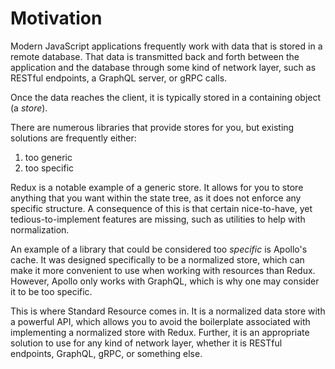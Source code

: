 # Motivation

Modern JavaScript applications frequently work with data that is stored in a remote
database. That data is transmitted back and forth between the application and the
database through some kind of network layer, such as RESTful endpoints, a GraphQL
server, or gRPC calls.

Once the data reaches the client, it is typically stored in a containing object (a _store_).

There are numerous libraries that provide stores for you, but existing solutions are
frequently either:

1.  too generic
2.  too specific

Redux is a notable example of a generic store. It allows for you to store anything that
you want within the state tree, as it does not enforce any specific structure. A consequence
of this is that certain nice-to-have, yet tedious-to-implement features are missing,
such as utilities to help with normalization.

An example of a library that could be considered too _specific_ is Apollo's cache. It was
designed specifically to be a normalized store, which can make it more convenient to use
when working with resources than Redux. However, Apollo only works with GraphQL, which is why
one may consider it to be too specific.

This is where Standard Resource comes in. It is a normalized data store with a powerful API,
which allows you to avoid the boilerplate associated with implementing a normalized store with
Redux. Further, it is an appropriate solution to use for any kind of network layer, whether
it is RESTful endpoints, GraphQL, gRPC, or something else.
